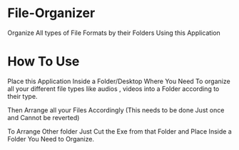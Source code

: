 # File-Organizer
Organize All types of File Formats by their Folders Using this Application

# How To Use
Place this Application Inside a Folder/Desktop Where You Need To organize all your different file types like audios , videos into a Folder according to their type.

Then Arrange all your Files Accordingly (This needs to be done Just once and Cannot be reverted)

To Arrange Other folder Just Cut the Exe from that Folder and Place Inside a Folder You Need to Organize.

